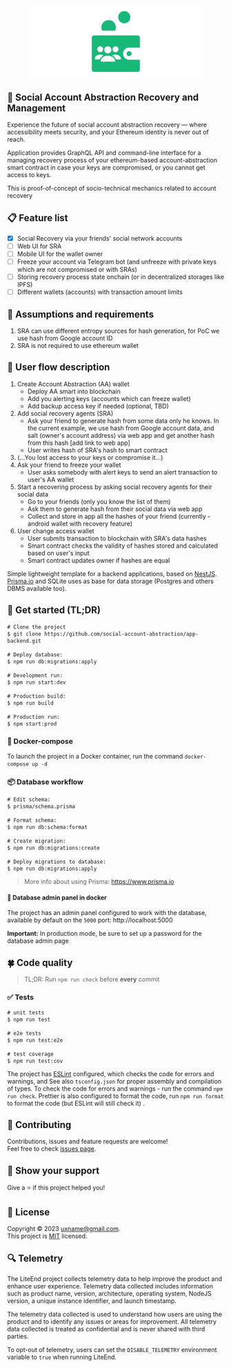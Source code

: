 <p align="center">
  <img src=".github/logo.png" width="400" alt="SAARM logo" />
</p>

## 🍄 Social Account Abstraction Recovery and Management

Experience the future of social account abstraction recovery — where accessibility meets security, and your Ethereum identity is never out of reach.

Application provides GraphQL API and command-line interface for a managing recovery process of your ethereum-based
account-abstraction smart contract in case your keys are compromised, or you cannot get access to keys.

This is proof-of-concept of socio-technical mechanics related to account recovery

## 📋 Feature list

- [x] Social Recovery via your friends' social network accounts
- [ ] Web UI for SRA
- [ ] Mobile UI for the wallet owner
- [ ] Freeze your account via Telegram bot (and unfreeze with private keys which are not compromised or with SRAs)
- [ ] Storing recovery process state onchain (or in decentralized storages like IPFS)
- [ ] Different wallets (accounts) with transaction amount limits

## 🥕 Assumptions and requirements

1. SRA can use different entropy sources for hash generation, for PoC we use hash from Google account ID
2. SRA is not required to use ethereum wallet

## 🧊 User flow description

1. Create Account Abstraction (AA) wallet
    - Deploy AA smart into blockchain
    - Add you alerting keys (accounts which can freeze wallet)
    - Add backup access key if needed (optional, TBD)
1. Add social recovery agents (SRA)
    - Ask your friend to generate hash from some data only he knows. In the current example, we use hash from Google
    account data, and salt (owner's account address) via web app and get another hash from this
    hash [add link to web app]
    - User writes hash of SRA's hash to smart contract
1. (...You lost access to your keys or compromise it...)
1. Ask your friend to freeze your wallet
    - User asks somebody with alert keys to send an alert transaction to user's AA wallet
1. Start a recovering process by asking social recovery agents for their social data
    - Go to your friends (only you know the list of them)
    - Ask them to generate hash from their social data via web app
    - Collect and store in app all the hashes of your friend (currently - android wallet with recovery feature)
1. User change access wallet
    - User submits transaction to blockchain with SRA's data hashes
    - Smart contract checks the validity of hashes stored and calculated based on user's input
    - Smart contract updates owner if hashes are equal

Simple lightweight template for a backend applications, based on [NestJS](https://nestjs.com).
[Prisma.io](https://www.prisma.io) and SQLite uses as base for data storage (Postgres and others DBMS available too).

## 📃 Get started (TL;DR)

```shell
# Clone the project
$ git clone https://github.com/social-account-abstraction/app-backend.git

# Deploy database: 
$ npm run db:migrations:apply

# Development run: 
$ npm run start:dev

# Production build: 
$ npm run build

# Production run: 
$ npm start:prod
```

### 🥡 Docker-compose

To launch the project in a Docker container, run the command `docker-compose up -d`

### 📦 Database workflow

```shell
# Edit schema: 
$ prisma/schema.prisma

# Format schema: 
$ npm run db:schema:format

# Create migration: 
$ npm run db:migrations:create

# Deploy migrations to database: 
$ npm run db:migrations:apply
```

> More info about using Prisma: https://www.prisma.io

#### 🔑 Database admin panel in docker

The project has an admin panel configured to work with the database, available by default on the `5000`
port: http://localhost:5000

**Important:** In production mode, be sure to set up a password for the database admin page

## 🍀 Code quality

> TL;DR: Run `npm run check` before **every** commit

### ✅ Tests

```shell
# unit tests
$ npm run test

# e2e tests
$ npm run test:e2e

# test coverage
$ npm run test:cov
```

The project has [ESLint](https://eslint.org/) configured, which checks the code for errors and warnings, and See
also `tsconfig.json` for proper assembly and compilation of types. To check the code for errors and warnings - run the
command `npm run check`.
Prettier is also configured to format the code, run `npm run format` to format the code (but ESLint will still check it)
.

## 🤝 Contributing

Contributions, issues and feature requests are welcome!<br />Feel free to
check [issues page](https://github.com/uxname/liteend/issues).

## 💪 Show your support

Give a ⭐️ if this project helped you!

## 📝 License

Copyright © 2023 [uxname@gmail.com](https://github.com/uxname).<br />
This project is [MIT](https://mit-license.org/) licensed.

## 🔍 Telemetry

The LiteEnd project collects telemetry data to help improve the product and enhance user experience. Telemetry data
collected includes information such as product name, version, architecture, operating system, NodeJS version, a unique
instance identifier, and launch timestamp.

The telemetry data collected is used to understand how users are using the product and to identify any issues or areas
for improvement. All telemetry data collected is treated as confidential and is never shared with third parties.

To opt-out of telemetry, users can set the `DISABLE_TELEMETRY` environment variable to `true` when running LiteEnd.
